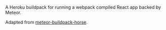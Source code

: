 A Heroku buildpack for running a webpack compiled React app backed by Meteor.

Adapted from [meteor-buildpack-horse](https://github.com/AdmitHub/meteor-buildpack-horse).
